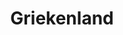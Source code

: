 ---
title: "Griekenland"
introtext: "Het zonovergoten Griekenland is een populair vakantieland met voor ieder wat wils. Ga lekker cultuur snuiven in het eeuwenoude Athene of ga heerlijk relaxen op één van de vele eilanden. Het mooie aan deze eilanden is dat elk eiland uniek is en voelt als een ander land. Het enige wat ze gemeen hebben is de vriendelijke inwoners en de mooie stranden. Bekijk op Santorini de mooiste zonsondergang ter wereld in een sprookjesachtige setting, ga eilandhoppen per boot of ontspan op de mooie stranden die elk eiland rijk is. Op elk eiland is het een aanrader om een auto of scooter te huren en het hele eiland te verkennen!"
introimage: "https://lh3.googleusercontent.com/AeX9izbBJql5eoLR1llkkO3T3MhWdLgrwMvfwRARe7mBWtsvM2_pZO0aDVbIHFlwAXDpFu-mx80n6eDBxDMQaOD4VZsrgcT2gpv0ze1SSazsGxERgXoI_y77UPeeewgK8TMt-HURMg=w800"
surface: "132.000"
inhabitants: "10.800.000"
rate: "1"
valuta: "euro"
need_to_know_text: ""
need_to_know_more_text: ""
fact_one_text: ""
fact_two_text: ""
bigmac_index: "€ 4,18"
images: "https://lh3.googleusercontent.com/jzJhmXXhQNdtSdTKu2isCrmQNSErtTmQF3wCZ_cRxt7NgDarQPTrMdpQp8Tswyns40ZRZTSGb0aUGhFKXtPsnSodwbVvdvf9EAkExqXiOgA3srLimKvBzAJpmbuMU70elq1E8z708w=w800|https://lh3.googleusercontent.com/y1rSPnNf1NxlsPJ06h9Ry-0PesyxA_ok2NAJisyoF-WCohSscl_8VdA-FsbIwPUTQOy2ZFoG9M0oBFgNuiU27RO3bU0kj1oRvKA7pX9E-kbi-MJ7ze56yxWWBuuwrBlKvg4bXQgcHA=w800|https://lh3.googleusercontent.com/AeX9izbBJql5eoLR1llkkO3T3MhWdLgrwMvfwRARe7mBWtsvM2_pZO0aDVbIHFlwAXDpFu-mx80n6eDBxDMQaOD4VZsrgcT2gpv0ze1SSazsGxERgXoI_y77UPeeewgK8TMt-HURMg=w800|https://lh3.googleusercontent.com/l4ApzUXwONe6YWrrqF2e0DxJvQSwlFtwudYYFAoK4BrmUTuCvmTgTnvsF-bJjoMMAoeYWIDNYPLQLmUr64IWMf2TL1hcChHgjniKHnfv_sXdax3se59xC0KaBKd_UcEJIpsZXyaf_Q=w800"
flight_button_title: "Zoek vluchten naar Griekenland"
flight_button_url: "https://www.skyscanner.nl/transport/flights/nl/gr/?locale=nl-NL&currency=EUR&market=NL"
---